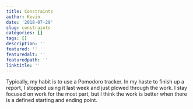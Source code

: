 ```yaml
---
title: Constraints
author: Kevin
date: '2018-07-29'
slug: constraints
categories: []
tags: []
description: ''
featured: ''
featuredalt: ''
featuredpath: ''
linktitle: ''
---
```


Typically, my habit is to use a Pomodoro tracker. In my haste to finish up a report, I stopped using it last week and just plowed through the work. I stay focused on work for the most part, but I think the work is better when there is a defined starting and ending point. 